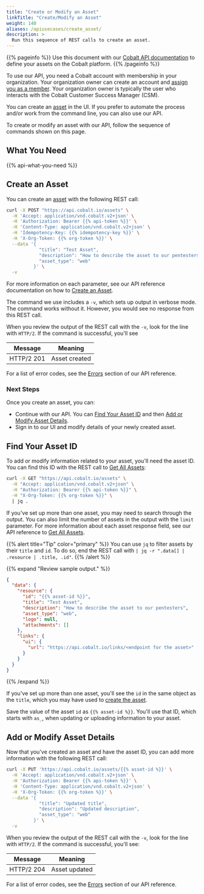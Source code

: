 ```yaml
---
title: "Create or Modify an Asset"
linkTitle: "Create/Modify an Asset"
weight: 140
aliases: /apiusecases/create_asset/
description: >
  Run this sequence of REST calls to create an asset.
---
```


{{% pageinfo %}}
Use this document with our [Cobalt API documentation](https://docs.cobalt.io/cobalt-api/v2) to
define your assets on the Cobalt platform.
{{% /pageinfo %}}

To use our API, you need a Cobalt account with membership in your organization.
Your organization owner can create an account and
[assign you as a
member](/platform-deep-dive/organization/manage-users/#invite-users).
Your organization owner is typically the user who interacts with the Cobalt
Customer Success Manager (CSM).

You can create an [asset](/getting-started/glossary/#asset) in the UI.
If you prefer to automate the process and/or work from the command line, you can also use
our API.

To create or modify an asset with our API, follow the sequence of commands shown
on this page.

## What You Need

{{% api-what-you-need %}}

## Create an Asset

You can create an [asset](/getting-started/glossary/#asset) with the following REST call:

```bash
curl -X POST "https://api.cobalt.io/assets" \
  -H 'Accept: application/vnd.cobalt.v2+json' \
  -H 'Authorization: Bearer {{% api-token %}}' \
  -H 'Content-Type: application/vnd.cobalt.v2+json' \
  -H 'Idempotency-Key: {{% idempotency-key %}}' \
  -H 'X-Org-Token: {{% org-token %}}' \
  --data '{
            "title": "Test Asset",
            "description": "How to describe the asset to our pentesters",
            "asset_type": "web"
          }' \
  -v
```

For more information on each parameter, see our API reference documentation on
how to [Create an Asset](https://docs.cobalt.io/cobalt-api/v2/#create-an-asset).

The command we use includes a `-v`, which sets up output in verbose mode. The
command works without it. However, you would see no response from this REST call.

When you review the output of the REST call with the `-v`, look for the line
with `HTTP/2`. If the command is successful, you'll see

| Message    | Meaning          |
|------------|------------------|
| HTTP/2 201 | Asset created    |

For a list of error codes, see the [Errors](https://docs.cobalt.io/cobalt-api/v2/#errors)
section of our API reference.

### Next Steps

Once you create an asset, you can:

- Continue with our API. You can [Find Your Asset ID](#find-your-asset-id) and
then [Add or Modify Asset Details](#add-or-modify-asset-details).
- Sign in to our UI and modify details of your newly created asset.

## Find Your Asset ID

To add or modify information related to your asset, you'll need the asset ID.
You can find this ID with the REST call to [Get All Assets](https://docs.cobalt.io/cobalt-api/v2/#get-all-assets):

```bash
curl -X GET "https://api.cobalt.io/assets" \
  -H "Accept: application/vnd.cobalt.v2+json" \
  -H "Authorization: Bearer {{% api-token %}}" \
  -H "X-Org-Token: {{% org-token %}}" \
  | jq .
```

If you've set up more than one asset, you may need to search through the output.
You can also limit the number of assets in the output with the `limit`
parameter. For more information about each asset response field, see our API
reference to [Get All Assets](https://docs.cobalt.io/cobalt-api/v2/#get-all-assets).

{{% alert title="Tip" color="primary" %}}
You can use `jq` to filter assets by their `title` and `id`. To do so, end the
REST call with `| jq -r ".data[] | .resource | .title, .id"`.
{{% /alert %}}

{{% expand "Review sample output." %}}
```json
{
  "data": {
    "resource": {
      "id": "{{% asset-id %}}",
      "title": "Test Asset",
      "description": "How to describe the asset to our pentesters",
      "asset_type": "web",
      "logo": null,
      "attachments": []
    },
    "links": {
      "ui": {
        "url": "https://api.cobalt.io/links/<endpoint for the asset>"
      }
    }
  }
}
```
{{% /expand %}}
</br>

If you've set up more than one asset, you'll see the `id` in the same
object as the `title`, which you may have used to [create the asset](#create-an-asset).

Save the value of the asset `id` as `{{% asset-id %}}`. You'll use that ID,
which starts with `as_`, when updating or uploading information to your asset.

## Add or Modify Asset Details

Now that you've created an asset and have the asset ID, you can add more
information with the following REST call:


```bash
curl -X PUT 'https://api.cobalt.io/assets/{{% asset-id %}}' \
  -H 'Accept: application/vnd.cobalt.v2+json' \
  -H 'Authorization: Bearer {{% api-token %}}' \
  -H 'Content-Type: application/vnd.cobalt.v2+json' \
  -H 'X-Org-Token: {{% org-token %}}' \
  --data '{
            "title": "Updated title",
            "description": "Updated description",
            "asset_type": "web"
          }' \
  -v
```

When you review the output of the REST call with the `-v`, look for the line
with `HTTP/2`. If the command is successful, you'll see:

| Message    | Meaning          |
|------------|------------------|
| HTTP/2 204 | Asset updated    |

For a list of error codes, see the [Errors](https://docs.cobalt.io/cobalt-api/v2/#errors)
section of our API reference.

<!-- Leaving out due to current bug, API-1069
## Include an Asset Attachment

You can help our pentesters by including one of the options noted in our
[Attachments](/getting-started/assets/asset-description/#attachments).
You can also upload the same types of files through our API. 

As an example, the following command uploads the `image.jpg` file as asset
documentation:

```bash
curl -X POST 'https://api.cobalt.io/assets/{{% asset-id %}}/attachments' \
  -H 'Accept: application/vnd.cobalt.v2+json' \
  -H 'Authorization: Bearer {{% api-token %}}' \
  -H 'Content-Type: multipart/form-data' \
  -H 'Idempotency-Key: {{% idempotency-key %}}' \
  -H 'X-Org-Token: {{% org-token %}}' \
  --form 'attachment=@"/path/to/image.jpg"' \
  -v
```

As with [Add or Modify Asset Details](#add-or-modify-asset-details), you'll see
no output when you run a properly formatted version of this command. -->
